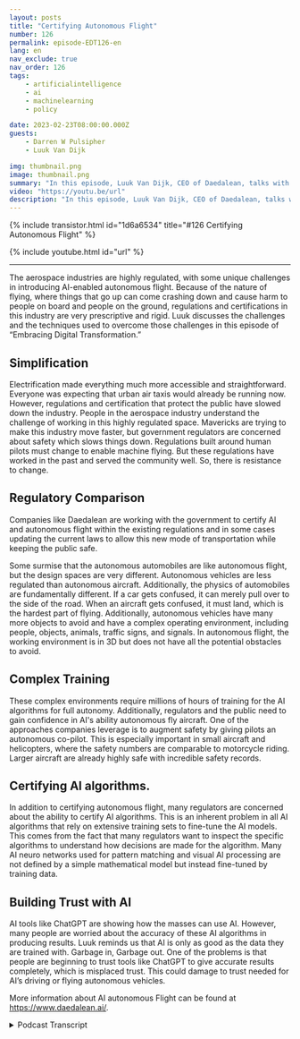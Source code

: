 ```yaml
---
layout: posts
title: "Certifying Autonomous Flight"
number: 126
permalink: episode-EDT126-en
lang: en
nav_exclude: true
nav_order: 126
tags:
    - artificialintelligence
    - ai
    - machinelearning
    - policy

date: 2023-02-23T08:00:00.000Z
guests:
    - Darren W Pulsipher
    - Luuk Van Dijk

img: thumbnail.png
image: thumbnail.png
summary: "In this episode, Luuk Van Dijk, CEO of Daedalean, talks with Darren about how his company has developed a technique to help governments certify AI-empowered autonomous flight in a highly regulated industry."
video: "https://youtu.be/url"
description: "In this episode, Luuk Van Dijk, CEO of Daedalean, talks with Darren about how his company has developed a technique to help governments certify AI-empowered autonomous flight in a highly regulated industry."
---
```


<div>
{% include transistor.html id="1d6a6534" title="#126 Certifying Autonomous Flight" %}

{% include youtube.html id="url" %}
</div>

---

The aerospace industries are highly regulated, with some unique challenges in introducing AI-enabled autonomous flight. Because of the nature of flying, where things that go up can come crashing down and cause harm to people on board and people on the ground, regulations and certifications in this industry are very prescriptive and rigid. Luuk discusses the challenges and the techniques used to overcome those challenges in this episode of “Embracing Digital Transformation.”

## Simplification

Electrification made everything much more accessible and straightforward. Everyone was expecting that urban air taxis would already be running now. However, regulations and certification that protect the public have slowed down the industry. People in the aerospace industry understand the challenge of working in this highly regulated space. Mavericks are trying to make this industry move faster, but government regulators are concerned about safety which slows things down. Regulations built around human pilots must change to enable machine flying. But these regulations have worked in the past and served the community well. So, there is resistance to change.

## Regulatory Comparison

Companies like Daedalean are working with the government to certify AI and autonomous flight within the existing regulations and in some cases updating the current laws to allow this new mode of transportation while keeping the public safe.

Some surmise that the autonomous automobiles are like autonomous flight, but the design spaces are very different. Autonomous vehicles are less regulated than autonomous aircraft. Additionally, the physics of automobiles are fundamentally different. If a car gets confused, it can merely pull over to the side of the road. When an aircraft gets confused, it must land, which is the hardest part of flying. Additionally, autonomous vehicles have many more objects to avoid and have a complex operating environment, including people, objects, animals, traffic signs, and signals. In autonomous flight, the working environment is in 3D but does not have all the potential obstacles to avoid.

## Complex Training

These complex environments require millions of hours of training for the AI algorithms for full autonomy. Additionally, regulators and the public need to gain confidence in AI's ability autonomous fly aircraft. One of the approaches companies leverage is to augment safety by giving pilots an autonomous co-pilot. This is especially important in small aircraft and helicopters, where the safety numbers are comparable to motorcycle riding. Larger aircraft are already highly safe with incredible safety records.

## Certifying AI algorithms.

In addition to certifying autonomous flight, many regulators are concerned about the ability to certify AI algorithms. This is an inherent problem in all AI algorithms that rely on extensive training sets to fine-tune the AI models. This comes from the fact that many regulators want to inspect the specific algorithms to understand how decisions are made for the algorithm. Many AI neuro networks used for pattern matching and visual AI processing are not defined by a simple mathematical model but instead fine-tuned by training data.

## Building Trust with AI

AI tools like ChatGPT are showing how the masses can use AI. However, many people are worried about the accuracy of these AI algorithms in producing results. Luuk reminds us that AI is only as good as the data they are trained with. Garbage in, Garbage out. One of the problems is that people are beginning to trust tools like ChatGPT to give accurate results completely, which is misplaced trust. This could damage to trust needed for AI’s driving or flying autonomous vehicles.

More information about AI autonomous Flight can be found at https://www.daedalean.ai/.


<details>
<summary> Podcast Transcript </summary>

<p></p>

</details>

